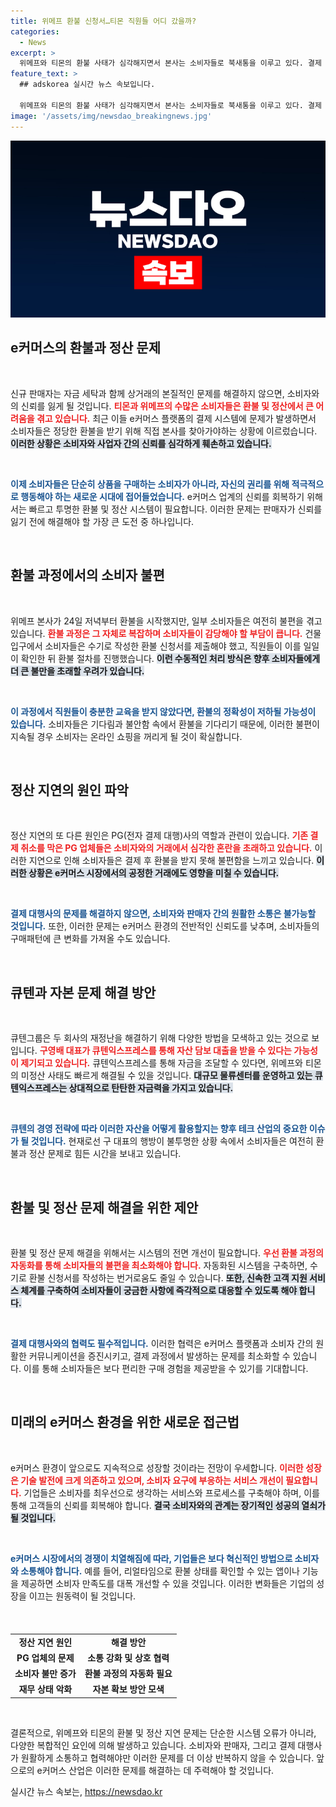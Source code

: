 ```yaml
---
title: 위메프 환불 신청서…티몬 직원들 어디 갔을까?
categories:
  - News
excerpt: >
  위메프와 티몬의 환불 사태가 심각해지면서 본사는 소비자들로 북새통을 이루고 있다. 결제 취소가 이틀째 차질을 빚고, 누적 적자로 자금 동원에 어려움을 겪고 있는 상황. 과연 두 기업은 이 위기를 극복할 수 있을까?
feature_text: >
  ## adskorea 실시간 뉴스 속보입니다.

  위메프와 티몬의 환불 사태가 심각해지면서 본사는 소비자들로 북새통을 이루고 있다. 결제 취소가 이틀째 차질을 빚고, 누적 적자로 자금 동원에 어려움을 겪고 있는 상황. 과연 두 기업은 이 위기를 극복할 수 있을까?
image: '/assets/img/newsdao_breakingnews.jpg'
---
```


<p><img src="/assets/img/newsdao_breakingnews.jpg" alt="adskorea 속보" /></p>

<h2 data-ke-size="size26">e커머스의 환불과 정산 문제</h2>

<p data-ke-size="size16">&nbsp;</p>

<p>신규 판매자는 자금 세탁과 함께 상거래의 본질적인 문제를 해결하지 않으면, 소비자와의 신뢰를 잃게 될 것입니다. <b><span style="color: #ee2323;">티몬과 위메프의 수많은 소비자들은 환불 및 정산에서 큰 어려움을 겪고 있습니다.</span></b> 최근 이들 e커머스 플랫폼의 결제 시스템에 문제가 발생하면서 소비자들은 정당한 환불을 받기 위해 직접 본사를 찾아가야하는 상황에 이르렀습니다. <b><span style="background-color: #21538527;">이러한 상황은 소비자와 사업자 간의 신뢰를 심각하게 훼손하고 있습니다.</span></b> </p>

<p><br></p>

<p><b><span style="color: #1a5490;">이제 소비자들은 단순히 상품을 구매하는 소비자가 아니라, 자신의 권리를 위해 적극적으로 행동해야 하는 새로운 시대에 접어들었습니다.</span></b> e커머스 업계의 신뢰를 회복하기 위해서는 빠르고 투명한 환불 및 정산 시스템이 필요합니다. 이러한 문제는 판매자가 신뢰를 잃기 전에 해결해야 할 가장 큰 도전 중 하나입니다.</p>

<p data-ke-size="size16">&nbsp;</p>

<h2 data-ke-size="size26">환불 과정에서의 소비자 불편</h2>

<p data-ke-size="size16">&nbsp;</p>

<p>위메프 본사가 24일 저녁부터 환불을 시작했지만, 일부 소비자들은 여전히 불편을 겪고 있습니다. <b><span style="color: #ee2323;">환불 과정은 그 자체로 복잡하며 소비자들이 감당해야 할 부담이 큽니다.</span></b> 건물 입구에서 소비자들은 수기로 작성한 환불 신청서를 제출해야 했고, 직원들이 이를 일일이 확인한 뒤 환불 절차를 진행했습니다. <b><span style="background-color: #21538527;">이런 수동적인 처리 방식은 향후 소비자들에게 더 큰 불만을 초래할 우려가 있습니다.</span></b></p>

<p><br></p>

<p><b><span style="color: #1a5490;">이 과정에서 직원들이 충분한 교육을 받지 않았다면, 환불의 정확성이 저하될 가능성이 있습니다.</span></b> 소비자들은 기다림과 불안함 속에서 환불을 기다리기 때문에, 이러한 불편이 지속될 경우 소비자는 온라인 쇼핑을 꺼리게 될 것이 확실합니다.</p>

<p data-ke-size="size16">&nbsp;</p>

<h2 data-ke-size="size26">정산 지연의 원인 파악</h2>

<p data-ke-size="size16">&nbsp;</p>

<p>정산 지연의 또 다른 원인은 PG(전자 결제 대행)사의 역할과 관련이 있습니다. <b><span style="color: #ee2323;">기존 결제 취소를 막은 PG 업체들은 소비자와의 거래에서 심각한 혼란을 초래하고 있습니다.</span></b> 이러한 지연으로 인해 소비자들은 결제 후 환불을 받지 못해 불편함을 느끼고 있습니다. <b><span style="background-color: #21538527;">이러한 상황은 e커머스 시장에서의 공정한 거래에도 영향을 미칠 수 있습니다.</span></b></p>

<p><br></p>

<p><b><span style="color: #1a5490;">결제 대행사의 문제를 해결하지 않으면, 소비자와 판매자 간의 원활한 소통은 불가능할 것입니다.</span></b> 또한, 이러한 문제는 e커머스 환경의 전반적인 신뢰도를 낮추며, 소비자들의 구매패턴에 큰 변화를 가져올 수도 있습니다.</p>

<p data-ke-size="size16">&nbsp;</p>

<h2 data-ke-size="size26">큐텐과 자본 문제 해결 방안</h2>

<p data-ke-size="size16">&nbsp;</p>

<p>큐텐그룹은 두 회사의 재정난을 해결하기 위해 다양한 방법을 모색하고 있는 것으로 보입니다. <b><span style="color: #ee2323;">구영배 대표가 큐텐익스프레스를 통해 자산 담보 대출을 받을 수 있다는 가능성이 제기되고 있습니다.</span></b> 큐텐익스프레스를 통해 자금을 조달할 수 있다면, 위메프와 티몬의 미정산 사태도 빠르게 해결될 수 있을 것입니다. <b><span style="background-color: #21538527;">대규모 물류센터를 운영하고 있는 큐텐익스프레스는 상대적으로 탄탄한 자금력을 가지고 있습니다.</span></b></p>

<p><br></p>

<p><b><span style="color: #1a5490;">큐텐의 경영 전략에 따라 이러한 자산을 어떻게 활용할지는 향후 테크 산업의 중요한 이슈가 될 것입니다.</span></b> 현재로선 구 대표의 행방이 불투명한 상황 속에서 소비자들은 여전히 환불과 정산 문제로 힘든 시간을 보내고 있습니다.</p>

<p data-ke-size="size16">&nbsp;</p>

<h2 data-ke-size="size26">환불 및 정산 문제 해결을 위한 제안</h2>

<p data-ke-size="size16">&nbsp;</p>

<p>환불 및 정산 문제 해결을 위해서는 시스템의 전면 개선이 필요합니다. <b><span style="color: #ee2323;">우선 환불 과정의 자동화를 통해 소비자들의 불편을 최소화해야 합니다.</span></b> 자동화된 시스템을 구축하면, 수기로 환불 신청서를 작성하는 번거로움도 줄일 수 있습니다. <b><span style="background-color: #21538527;">또한, 신속한 고객 지원 서비스 체계를 구축하여 소비자들이 궁금한 사항에 즉각적으로 대응할 수 있도록 해야 합니다.</span></b></p>

<p><br></p>

<p><b><span style="color: #1a5490;">결제 대행사와의 협력도 필수적입니다.</span></b> 이러한 협력은 e커머스 플랫폼과 소비자 간의 원활한 커뮤니케이션을 증진시키고, 결제 과정에서 발생하는 문제를 최소화할 수 있습니다. 이를 통해 소비자들은 보다 편리한 구매 경험을 제공받을 수 있기를 기대합니다.</p>

<p data-ke-size="size16">&nbsp;</p>

<h2 data-ke-size="size26">미래의 e커머스 환경을 위한 새로운 접근법</h2>

<p data-ke-size="size16">&nbsp;</p>

<p>e커머스 환경이 앞으로도 지속적으로 성장할 것이라는 전망이 우세합니다. <b><span style="color: #ee2323;">이러한 성장은 기술 발전에 크게 의존하고 있으며, 소비자 요구에 부응하는 서비스 개선이 필요합니다.</span></b> 기업들은 소비자를 최우선으로 생각하는 서비스와 프로세스를 구축해야 하며, 이를 통해 고객들의 신뢰를 회복해야 합니다. <b><span style="background-color: #21538527;">결국 소비자와의 관계는 장기적인 성공의 열쇠가 될 것입니다.</span></b></p>

<p><br></p>

<p><b><span style="color: #1a5490;">e커머스 시장에서의 경쟁이 치열해짐에 따라, 기업들은 보다 혁신적인 방법으로 소비자와 소통해야 합니다.</span></b> 예를 들어, 리얼타임으로 환불 상태를 확인할 수 있는 앱이나 기능을 제공하면 소비자 만족도를 대폭 개선할 수 있을 것입니다. 이러한 변화들은 기업의 성장을 이끄는 원동력이 될 것입니다.</p>

<p data-ke-size="size16">&nbsp;</p>

<table style="width: 100%; margin-top: 20px; border-collapse: collapse;">
<tr>
<td style="text-align: center; height: 17px;"><b>정산 지연 원인</b></td>
<td style="text-align: center; height: 17px;"><b>해결 방안</b></td>
</tr>
<tr>
<td style="text-align: center; height: 17px;"><b>PG 업체의 문제</b></td>
<td style="text-align: center; height: 17px;"><b>소통 강화 및 상호 협력</b></td>
</tr>
<tr>
<td style="text-align: center; height: 17px;"><b>소비자 불만 증가</b></td>
<td style="text-align: center; height: 17px;"><b>환불 과정의 자동화 필요</b></td>
</tr>
<tr>
<td style="text-align: center; height: 17px;"><b>재무 상태 악화</b></td>
<td style="text-align: center; height: 17px;"><b>자본 확보 방안 모색</b></td>
</tr>
</table>

<p data-ke-size="size16">&nbsp;</p>

<p>결론적으로, 위메프와 티몬의 환불 및 정산 지연 문제는 단순한 시스템 오류가 아니라, 다양한 복합적인 요인에 의해 발생하고 있습니다. 소비자와 판매자, 그리고 결제 대행사가 원활하게 소통하고 협력해야만 이러한 문제를 더 이상 반복하지 않을 수 있습니다. 앞으로의 e커머스 산업은 이러한 문제를 해결하는 데 주력해야 할 것입니다.</p>
실시간 뉴스 속보는, <a href="https://newsdao.kr" rel="dofollow">https://newsdao.kr</a>


